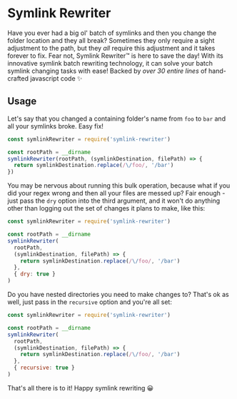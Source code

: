 # Symlink Rewriter

Have you ever had a big ol' batch of symlinks and then you change the folder location and they all break? Sometimes they only require a sight adjustment to the path, but they _all_ require this adjustment and it takes forever to fix. Fear not, Symlink Rewriter™️ is here to save the day! With its innovative symlink batch rewriting technology, it can solve your batch symlink changing tasks with ease! Backed by _over 30 entire lines_ of hand-crafted javascript code ✨

## Usage

Let's say that you changed a containing folder's name from `foo` to `bar` and all your symlinks broke. Easy fix!

```js
const symlinkRewriter = require('symlink-rewriter')

const rootPath = __dirname
symlinkRewriter(rootPath, (symlinkDestination, filePath) => {
  return symlinkDestination.replace(/\/foo/, '/bar')
})
```

You may be nervous about running this bulk operation, because what if you did your regex wrong and then all your files are messed up? Fair enough - just pass the `dry` option into the third argument, and it won't do anything other than logging out the set of changes it plans to make, like this:

```js
const symlinkRewriter = require('symlink-rewriter')

const rootPath = __dirname
symlinkRewriter(
  rootPath,
  (symlinkDestination, filePath) => {
    return symlinkDestination.replace(/\/foo/, '/bar')
  },
  { dry: true }
)
```

Do you have nested directories you need to make changes to? That's ok as well, just pass in the `recursive` option and you're all set:

```js
const symlinkRewriter = require('symlink-rewriter')

const rootPath = __dirname
symlinkRewriter(
  rootPath,
  (symlinkDestination, filePath) => {
    return symlinkDestination.replace(/\/foo/, '/bar')
  },
  { recursive: true }
)
```

That's all there is to it! Happy symlink rewriting 😀
